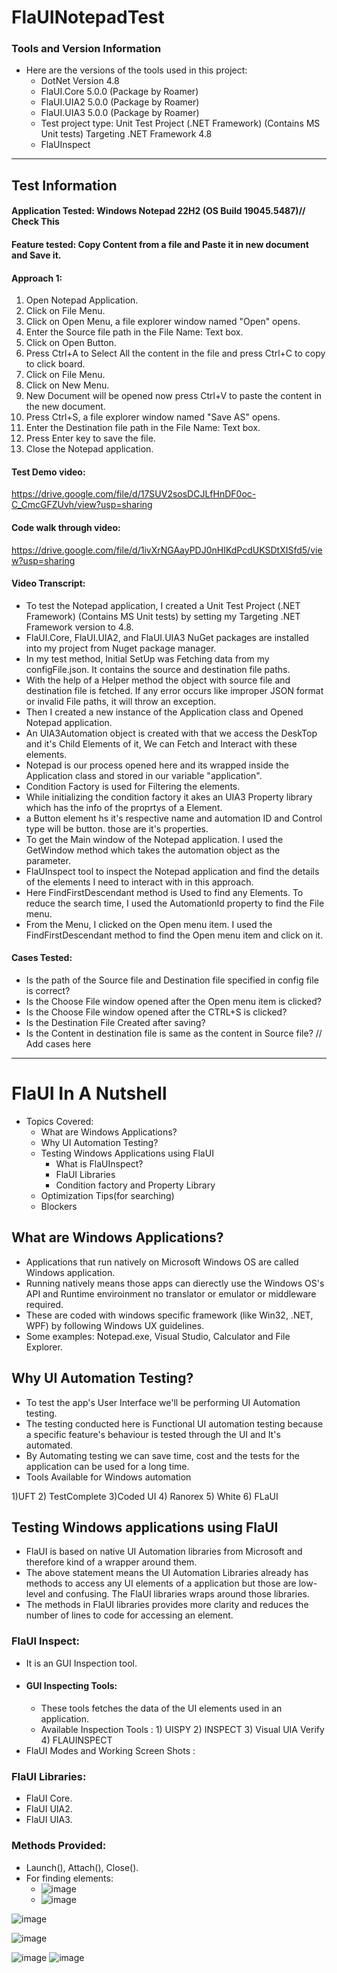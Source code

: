 # FlaUINotepadTest

### Tools and Version Information

* Here are the versions of the tools used in this project:
    * DotNet Version 4.8
    * FlaUI.Core 5.0.0 (Package by Roamer)
    * FlaUI.UIA2 5.0.0 (Package by Roamer)
    * FlaUI.UIA3 5.0.0 (Package by Roamer)
    * Test project type: Unit Test Project (.NET Framework) (Contains MS Unit tests) Targeting .NET Framework 4.8
    * FlaUInspect 
 -----------
## Test Information

#### Application Tested: Windows Notepad 22H2 (OS Build 19045.5487)// Check This

#### Feature tested:  Copy Content from a file and Paste it in new document and Save it.

#### Approach 1:
1) Open Notepad Application.
2) Click on File Menu.
3) Click on Open Menu, a file explorer window named "Open" opens.
4) Enter the Source file path in the File Name: Text box.
5) Click on Open Button.
6) Press Ctrl+A to Select All the content in the file and press Ctrl+C to copy to click board.
7) Click on File Menu.
8) Click on New Menu.
9) New Document will be opened now press Ctrl+V to paste the content in the new document.
10) Press Ctrl+S, a file explorer window named "Save AS" opens.
11) Enter the Destination file path in the File Name: Text box.
12) Press Enter key to save the file.
13) Close the Notepad application.

#### Test Demo video:
https://drive.google.com/file/d/17SUV2sosDCJLfHnDF0oc-C_CmcGFZUvh/view?usp=sharing
#### Code walk through video:
https://drive.google.com/file/d/1ivXrNGAayPDJ0nHIKdPcdUKSDtXISfd5/view?usp=sharing
#### Video Transcript:
* To test the Notepad application, I created a Unit Test Project (.NET Framework) (Contains MS Unit tests) by setting my Targeting .NET Framework version to 4.8.
* FlaUI.Core, FlaUI.UIA2, and FlaUI.UIA3 NuGet packages are installed into my project from Nuget package manager.
* In my test method, Initial SetUp was Fetching data from my configFile.json. It contains the source and destination file paths.
* With the help of a Helper method the object with source file and destination file is fetched. If any error occurs like improper JSON format or invalid File paths, it will throw an exception.
* Then I created a new instance of the Application class and Opened Notepad application.
* An UIA3Automation object is created with that we access the DeskTop and it's Child Elements of it, We can Fetch and Interact with these elements.
* Notepad is our process opened here and its wrapped inside the Application class and stored in our variable "application".
* Condition Factory is used for Filtering the elements.
* While initializing the condition factory it akes an UIA3 Property library which has the info of the proprtys of a Element.
* a Button element hs it's respective name and automation ID and Control type will be button. those are it's properties.
* To get the Main window of the Notepad application. I used the GetWindow method which takes the automation object as the parameter.
* FlaUInspect tool to inspect the Notepad application and find the details of the elements I need to interact with in this approach.
* Here FindFirstDescendant method is Used to find any Elements. To reduce the search time, I used the AutomationId property to find the File menu.
* From the Menu, I clicked on the Open menu item. I used the FindFirstDescendant method to find the Open menu item and click on it.

#### Cases Tested:
* Is the path of the Source file and Destination file specified in config file is correct?
* Is the Choose File window opened after the Open menu item is clicked?
* Is the Choose File window opened after the CTRL+S is clicked?
* Is the Destination File Created after saving?
* Is the Content in destination file is same as the content in Source file?
// Add cases here

---------

# FlaUI In A Nutshell

* Topics Covered:
    * What are Windows Applications?
    * Why UI Automation Testing?
    * Testing Windows Applications using FlaUI
       * What is FlaUInspect?
       * FlaUI Libraries
       * Condition factory and Property Library
    * Optimization Tips(for searching)
    * Blockers
 
## What are Windows Applications?
 * Applications that run natively on Microsoft Windows OS are called Windows application.
 * Running natively means those apps can dierectly use the Windows OS's API and Runtime enviroinment no translator or emulator or middleware required.
 * These are coded with windows specific framework (like Win32, .NET, WPF) by following Windows UX guidelines.
 * Some examples: Notepad.exe, Visual Studio, Calculator and File Explorer.

## Why UI Automation Testing?
* To test the app's User Interface we'll be performing UI Automation testing.
* The testing conducted here is Functional UI automation testing because a specific feature's behaviour is tested through the UI and It's automated.
* By Automating testing we can save time, cost and the tests for the application can be used for a long time.
* Tools Available for Windows automation
  
1)UFT 2) TestComplete 3)Coded UI 4) Ranorex 5) White 6) FLaUI

## Testing Windows applications using FlaUI
* FlaUI is based on native UI Automation libraries from Microsoft and therefore kind of a wrapper around them.
* The above statement means the UI Automation Libraries already has methods to access any UI elements of a application but those are low-level and confusing. The FlaUI libraries wraps around those libraries.
* The methods in FlaUI libraries provides more clarity and reduces the number of lines to code for accessing an element.
### FlaUI Inspect:
* It is an GUI Inspection tool.
* #### GUI Inspecting Tools:
  * These tools fetches the data of the UI elements used in an application.
  * Available Inspection Tools : 1) UISPY 2) INSPECT 3) Visual UIA Verify 4) FLAUINSPECT
* FlaUI Modes and Working Screen Shots :

### FlaUI Libraries: 
   * FlaUI Core.
   * FlaUI UIA2.
   * FlaUI UIA3.

### Methods Provided:
* Launch(), Attach(), Close().
* For finding elements:
   * ![image](https://github.com/user-attachments/assets/6693d8c9-6d46-4a1b-aa75-fbcac1011a4c)
   * ![image](https://github.com/user-attachments/assets/47242bca-2ea8-4fec-9622-1e059ef55a16)


![image](https://github.com/user-attachments/assets/01480d43-99fb-4c32-b703-6f7667db2dd1)

![image](https://github.com/user-attachments/assets/41279072-7872-42c6-a677-09bde186f565)


  ![image](https://github.com/user-attachments/assets/7b363ccc-e07b-408f-ab5f-82ea85e8f54f)
![image](https://github.com/user-attachments/assets/9151ea6e-308e-48ae-88bd-67c7bc6c2cb8)

  
